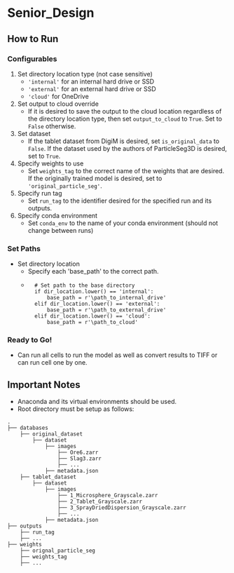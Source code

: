 # Senior_Design

## How to Run
### Configurables
1. Set directory location type (not case sensitive)
    - `'internal'` for an internal hard drive or SSD
    - `'external'` for an external hard drive or SSD
    - `'cloud'` for OneDrive
2. Set output to cloud override
    - If it is desired to save the output to the cloud location regardless of the directory location type, then set `output_to_cloud` to `True`. Set to `False` otherwise.
3. Set dataset
    - If the tablet dataset from DigiM is desired, set `is_original_data` to `False`. If the dataset used by the authors of ParticleSeg3D is desired, set to `True`.
4. Specify weights to use
    - Set `weights_tag` to the correct name of the weights that are desired. If the originally trained model is desired, set to `'original_particle_seg'`.
5. Specify run tag
    - Set `run_tag` to the identifier desired for the specified run and its outputs.
6. Specify conda environment
    - Set `conda_env` to the name of your conda environment (should not change between runs)

### Set Paths
- Set directory location
    - Specify each 'base_path' to the correct path.
    - ```
        # Set path to the base directory
        if dir_location.lower() == 'internal':
            base_path = r'\path_to_internal_drive'
        elif dir_location.lower() == 'external':
            base_path = r'\path_to_external_drive'
        elif dir_location.lower() == 'cloud':
            base_path = r'\path_to_cloud'

### Ready to Go!
- Can run all cells to run the model as well as convert results to TIFF or can run cell one by one.

## Important Notes
- Anaconda and its virtual environments should be used.
- Root directory must be setup as follows:
```
.
├── databases
    ├── original_dataset
        ├── dataset
            ├── images
                ├── Ore6.zarr
                ├── Slag3.zarr
                ├── ...
            ├── metadata.json
    ├── tablet_dataset
        ├── dataset
            ├── images
                ├── 1_Microsphere_Grayscale.zarr
                ├── 2_Tablet_Grayscale.zarr
                ├── 3_SprayDriedDispersion_Grayscale.zarr
                ├── ...
            ├── metadata.json
├── outputs
    ├── run_tag
    ├── ...
├── weights
    ├── orignal_particle_seg
    ├── weights_tag
    ├── ...